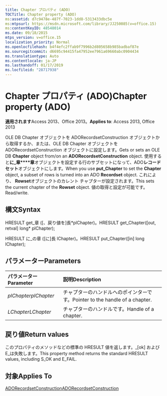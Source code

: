 ```yaml
---
title: Chapter プロパティ (ADO)
TOCTitle: Chapter property (ADO)
ms:assetid: d7c9478e-487f-7023-1dd8-5313433dbc5e
ms:mtpsurl: https://msdn.microsoft.com/library/JJ250085(v=office.15)
ms:contentKeyID: 48548014
ms.date: 09/18/2015
mtps_version: v=office.15
localization_priority: Normal
ms.openlocfilehash: b4f4efc2ffab9f7996b2d805658b985badbaf87e
ms.sourcegitcommit: d6695c94415fa47952ee7961a69660abc0904434
ms.translationtype: Auto
ms.contentlocale: ja-JP
ms.lasthandoff: 01/17/2019
ms.locfileid: "28717938"
---
```

# <a name="chapter-property-ado"></a><span data-ttu-id="bf930-102">Chapter プロパティ (ADO)</span><span class="sxs-lookup"><span data-stu-id="bf930-102">Chapter property (ADO)</span></span>

<span data-ttu-id="bf930-103">**適用されます**Access 2013、Office 2013。</span><span class="sxs-lookup"><span data-stu-id="bf930-103">**Applies to**: Access 2013, Office 2013</span></span>
 
<span data-ttu-id="bf930-104">OLE DB Chapter オブジェクトを ADORecordsetConstruction オブジェクトから取得するか、または、OLE DB Chapter オブジェクトを ADORecordsetConstruction オブジェクトに設定します。</span><span class="sxs-lookup"><span data-stu-id="bf930-104">Gets or sets an OLE DB **Chapter** object from/on an **ADORecordsetConstruction** object.</span></span> <span data-ttu-id="bf930-105">使用すると**に\_章\*\*\*\*章**オブジェクトを設定する行のサブセットになって、ADO**レコード セット**オブジェクトにします。</span><span class="sxs-lookup"><span data-stu-id="bf930-105">When you use **put\_Chapter** to set the **Chapter** object, a subset of rows is turned into an ADO **Recordset** object.</span></span> <span data-ttu-id="bf930-106">これにより、 **Rowset**オブジェクトのカレント チャプターが設定されます。</span><span class="sxs-lookup"><span data-stu-id="bf930-106">This sets the current chapter of the **Rowset** object.</span></span> <span data-ttu-id="bf930-107">値の取得と設定が可能です。</span><span class="sxs-lookup"><span data-stu-id="bf930-107">Read/write.</span></span>

## <a name="syntax"></a><span data-ttu-id="bf930-108">構文</span><span class="sxs-lookup"><span data-stu-id="bf930-108">Syntax</span></span>

<span data-ttu-id="bf930-109">HRESULT get\_章 (\[、戻り値を\]長\*plChapter)。</span><span class="sxs-lookup"><span data-stu-id="bf930-109">HRESULT get\_Chapter(\[out, retval\] long\* plChapter);</span></span>

<span data-ttu-id="bf930-110">HRESULT に\_の章 (\[に\]長 lChapter)。</span><span class="sxs-lookup"><span data-stu-id="bf930-110">HRESULT put\_Chapter(\[in\] long lChapter);</span></span>

## <a name="parameters"></a><span data-ttu-id="bf930-111">パラメーター</span><span class="sxs-lookup"><span data-stu-id="bf930-111">Parameters</span></span>

|<span data-ttu-id="bf930-112">パラメーター</span><span class="sxs-lookup"><span data-stu-id="bf930-112">Parameter</span></span>|<span data-ttu-id="bf930-113">説明</span><span class="sxs-lookup"><span data-stu-id="bf930-113">Description</span></span>|
|:--------|:----------|
|<span data-ttu-id="bf930-114">*plChapter*</span><span class="sxs-lookup"><span data-stu-id="bf930-114">*plChapter*</span></span> |<span data-ttu-id="bf930-115">チャプターのハンドルへのポインターです。</span><span class="sxs-lookup"><span data-stu-id="bf930-115">Pointer to the handle of a chapter.</span></span>|
|<span data-ttu-id="bf930-116">*LChapter*</span><span class="sxs-lookup"><span data-stu-id="bf930-116">*LChapter*</span></span> |<span data-ttu-id="bf930-117">チャプターのハンドルです。</span><span class="sxs-lookup"><span data-stu-id="bf930-117">Handle of a chapter.</span></span>|

## <a name="return-values"></a><span data-ttu-id="bf930-118">戻り値</span><span class="sxs-lookup"><span data-stu-id="bf930-118">Return values</span></span>

<span data-ttu-id="bf930-119">このプロパティのメソッドなどの標準の HRESULT 値を返します。\_[ok] および E\_は失敗します。</span><span class="sxs-lookup"><span data-stu-id="bf930-119">This property method returns the standard HRESULT values, including S\_OK and E\_FAIL.</span></span>

## <a name="applies-to"></a><span data-ttu-id="bf930-120">対象</span><span class="sxs-lookup"><span data-stu-id="bf930-120">Applies To</span></span>

[<span data-ttu-id="bf930-121">ADORecordsetConstruction</span><span class="sxs-lookup"><span data-stu-id="bf930-121">ADORecordsetConstruction</span></span>](adorecordsetconstruction-interface-ado.md)

